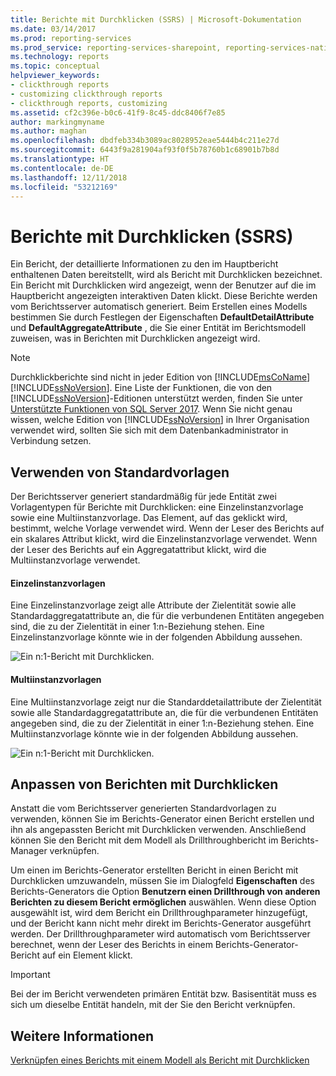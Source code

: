 ```yaml
---
title: Berichte mit Durchklicken (SSRS) | Microsoft-Dokumentation
ms.date: 03/14/2017
ms.prod: reporting-services
ms.prod_service: reporting-services-sharepoint, reporting-services-native
ms.technology: reports
ms.topic: conceptual
helpviewer_keywords:
- clickthrough reports
- customizing clickthrough reports
- clickthrough reports, customizing
ms.assetid: cf2c396e-b0c6-41f9-8c45-ddc8406f7e85
author: markingmyname
ms.author: maghan
ms.openlocfilehash: dbdfeb334b3089ac8028952eae5444b4c211e27d
ms.sourcegitcommit: 6443f9a281904af93f0f5b78760b1c68901b7b8d
ms.translationtype: HT
ms.contentlocale: de-DE
ms.lasthandoff: 12/11/2018
ms.locfileid: "53212169"
---
```

# <a name="clickthrough-reports-ssrs"></a>Berichte mit Durchklicken (SSRS)
  Ein Bericht, der detaillierte Informationen zu den im Hauptbericht enthaltenen Daten bereitstellt, wird als Bericht mit Durchklicken bezeichnet. Ein Bericht mit Durchklicken wird angezeigt, wenn der Benutzer auf die im Hauptbericht angezeigten interaktiven Daten klickt. Diese Berichte werden vom Berichtsserver automatisch generiert. Beim Erstellen eines Modells bestimmen Sie durch Festlegen der Eigenschaften **DefaultDetailAttribute** und **DefaultAggregateAttribute** , die Sie einer Entität im Berichtsmodell zuweisen, was in Berichten mit Durchklicken angezeigt wird.  
  
> [!NOTE]
>  Durchklickberichte sind nicht in jeder Edition von [!INCLUDE[msCoName](../../includes/msconame-md.md)][!INCLUDE[ssNoVersion](../../includes/ssnoversion-md.md)]. Eine Liste der Funktionen, die von den [!INCLUDE[ssNoVersion](../../includes/ssnoversion-md.md)]-Editionen unterstützt werden, finden Sie unter [Unterstützte Funktionen von SQL Server 2017](~/sql-server/editions-and-components-of-sql-server-2017.md). Wenn Sie nicht genau wissen, welche Edition von [!INCLUDE[ssNoVersion](../../includes/ssnoversion-md.md)] in Ihrer Organisation verwendet wird, sollten Sie sich mit dem Datenbankadministrator in Verbindung setzen.  
  
## <a name="using-default-templates"></a>Verwenden von Standardvorlagen  
 Der Berichtsserver generiert standardmäßig für jede Entität zwei Vorlagentypen für Berichte mit Durchklicken: eine Einzelinstanzvorlage sowie eine Multiinstanzvorlage. Das Element, auf das geklickt wird, bestimmt, welche Vorlage verwendet wird. Wenn der Leser des Berichts auf ein skalares Attribut klickt, wird die Einzelinstanzvorlage verwendet. Wenn der Leser des Berichts auf ein Aggregatattribut klickt, wird die Multiinstanzvorlage verwendet.  
  
#### <a name="single-instance-templates"></a>Einzelinstanzvorlagen  
 Eine Einzelinstanzvorlage zeigt alle Attribute der Zielentität sowie alle Standardaggregatattribute an, die für die verbundenen Entitäten angegeben sind, die zu der Zielentität in einer 1:n-Beziehung stehen. Eine Einzelinstanzvorlage könnte wie in der folgenden Abbildung aussehen.  
  
 ![Ein n:1-Bericht mit Durchklicken.](../../reporting-services/reports/media/manytooneclickthrough.gif "A many to 1 clickthrough report.")  
  
#### <a name="multiple-instance-templates"></a>Multiinstanzvorlagen  
 Eine Multiinstanzvorlage zeigt nur die Standarddetailattribute der Zielentität sowie alle Standardaggregatattribute an, die für die verbundenen Entitäten angegeben sind, die zu der Zielentität in einer 1:n-Beziehung stehen. Eine Multiinstanzvorlage könnte wie in der folgenden Abbildung aussehen.  
  
 ![Ein n:1-Bericht mit Durchklicken.](../../reporting-services/reports/media/onetomanyclickthrough.gif "A many to 1 clickthrough report.")  
  
## <a name="customizing-clickthrough-reports"></a>Anpassen von Berichten mit Durchklicken  
 Anstatt die vom Berichtsserver generierten Standardvorlagen zu verwenden, können Sie im Berichts-Generator einen Bericht erstellen und ihn als angepassten Bericht mit Durchklicken verwenden. Anschließend können Sie den Bericht mit dem Modell als Drillthroughbericht im Berichts-Manager verknüpfen.  
  
 Um einen im Berichts-Generator erstellten Bericht in einen Bericht mit Durchklicken umzuwandeln, müssen Sie im Dialogfeld **Eigenschaften** des Berichts-Generators die Option **Benutzern einen Drillthrough von anderen Berichten zu diesem Bericht ermöglichen** auswählen. Wenn diese Option ausgewählt ist, wird dem Bericht ein Drillthroughparameter hinzugefügt, und der Bericht kann nicht mehr direkt im Berichts-Generator ausgeführt werden. Der Drillthroughparameter wird automatisch vom Berichtsserver berechnet, wenn der Leser des Berichts in einem Berichts-Generator-Bericht auf ein Element klickt.  
  
> [!IMPORTANT]  
>  Bei der im Bericht verwendeten primären Entität bzw. Basisentität muss es sich um dieselbe Entität handeln, mit der Sie den Bericht verknüpfen.  
  
## <a name="see-also"></a>Weitere Informationen  
 [Verknüpfen eines Berichts mit einem Modell als Bericht mit Durchklicken](https://msdn.microsoft.com/library/3af42de3-67ef-41c2-bc8a-7045baec6f63)  
  
  
